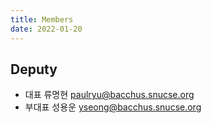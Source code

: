 ```yaml
---
title: Members
date: 2022-01-20
---
```


## Deputy

* 대표 류명현 paulryu@bacchus.snucse.org
* 부대표   성용운 yseong@bacchus.snucse.org
